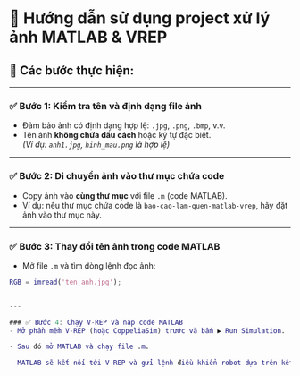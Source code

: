 # 📘 Hướng dẫn sử dụng project xử lý ảnh MATLAB & VREP

## 📌 Các bước thực hiện:

---

### ✅ Bước 1: Kiểm tra tên và định dạng file ảnh
- Đảm bảo ảnh có định dạng hợp lệ: `.jpg`, `.png`, `.bmp`, v.v.
- Tên ảnh **không chứa dấu cách** hoặc ký tự đặc biệt.  
  *(Ví dụ: `anh1.jpg`, `hinh_mau.png` là hợp lệ)*

---

### ✅ Bước 2: Di chuyển ảnh vào thư mục chứa code
- Copy ảnh vào **cùng thư mục** với file `.m` (code MATLAB).
- Ví dụ: nếu thư mục chứa code là `bao-cao-lam-quen-matlab-vrep`, hãy đặt ảnh vào thư mục này.

---

### ✅ Bước 3: Thay đổi tên ảnh trong code MATLAB
- Mở file `.m` và tìm dòng lệnh đọc ảnh:

```matlab
RGB = imread('ten_anh.jpg');


---

### ✅ Bước 4: Chạy V-REP và nạp code MATLAB
- Mở phần mềm V-REP (hoặc CoppeliaSim) trước và bấm ▶ Run Simulation.

- Sau đó mở MATLAB và chạy file .m.

- MATLAB sẽ kết nối tới V-REP và gửi lệnh điều khiển robot dựa trên kết quả xử lý ảnh.
